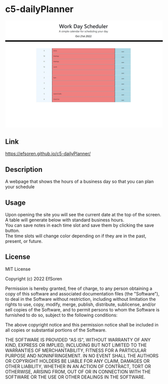 # c5-dailyPlanner
![](assets/c5screenshot.jpg)
## Link
https://efsoren.github.io/c5-dailyPlanner/

## Description
A webpage that shows the hours of a business day so that you can plan your schedule

## Usage
Upon opening the site you will see the current date at the top of the screen.</br>
A table will generate below with standard business hours.</br>
You can save notes in each time slot and save them by clicking the save button.</br>
The time slots will change color depending on if they are in the past, present, or future.</br>

## License
MIT License

Copyright (c) 2022 EfSoren

Permission is hereby granted, free of charge, to any person obtaining a copy
of this software and associated documentation files (the "Software"), to deal
in the Software without restriction, including without limitation the rights
to use, copy, modify, merge, publish, distribute, sublicense, and/or sell
copies of the Software, and to permit persons to whom the Software is
furnished to do so, subject to the following conditions:

The above copyright notice and this permission notice shall be included in all
copies or substantial portions of the Software.

THE SOFTWARE IS PROVIDED "AS IS", WITHOUT WARRANTY OF ANY KIND, EXPRESS OR
IMPLIED, INCLUDING BUT NOT LIMITED TO THE WARRANTIES OF MERCHANTABILITY,
FITNESS FOR A PARTICULAR PURPOSE AND NONINFRINGEMENT. IN NO EVENT SHALL THE
AUTHORS OR COPYRIGHT HOLDERS BE LIABLE FOR ANY CLAIM, DAMAGES OR OTHER
LIABILITY, WHETHER IN AN ACTION OF CONTRACT, TORT OR OTHERWISE, ARISING FROM,
OUT OF OR IN CONNECTION WITH THE SOFTWARE OR THE USE OR OTHER DEALINGS IN THE
SOFTWARE.
